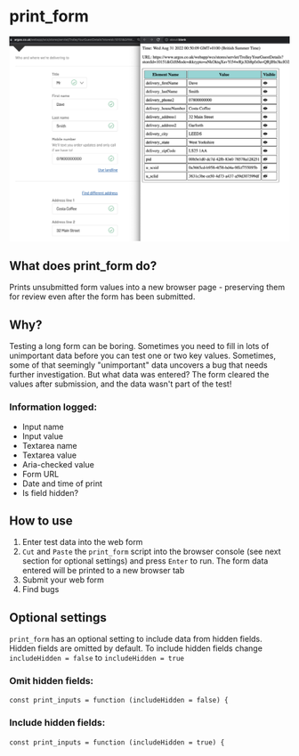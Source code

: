 # print_form

![](/print-form-banner.png)

## What does print_form do?

Prints unsubmitted form values into a new browser page - preserving them for review even after the form has been submitted.

## Why?

Testing a long form can be boring. Sometimes you need to fill in lots of unimportant data before you can test one or two key values. Sometimes, some of that seemingly "unimportant" data uncovers a bug that needs further investigation. But what data was entered? The form cleared the values after submission, and the data wasn't part of the test!

### Information logged:

- Input name
- Input value
- Textarea name
- Textarea value
- Aria-checked value
- Form URL
- Date and time of print
- Is field hidden?

## How to use

1. Enter test data into the web form
2. `Cut` and `Paste` the `print_form` script into the browser console (see next section for optional settings) and press `Enter` to run. The form data entered will be printed to a new browser tab
3. Submit your web form
4. Find bugs

## Optional settings

`print_form` has an optional setting to include data from hidden fields. Hidden fields are omitted by default. To include hidden fields change
`includeHidden = false` to `includeHidden = true`

### Omit hidden fields:

    const print_inputs = function (includeHidden = false) {

### Include hidden fields:

    const print_inputs = function (includeHidden = true) {
